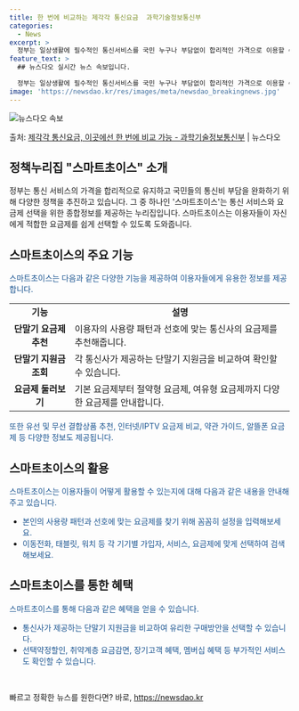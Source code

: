 ```yaml
---
title: 한 번에 비교하는 제각각 통신요금  과학기술정보통신부
categories:
  - News
excerpt: >
  정부는 일상생활에 필수적인 통신서비스를 국민 누구나 부담없이 합리적인 가격으로 이용할 수 있도록 가계통신비 …
feature_text: >
  ## 뉴스다오 실시간 뉴스 속보입니다.

  정부는 일상생활에 필수적인 통신서비스를 국민 누구나 부담없이 합리적인 가격으로 이용할 수 있도록 가계통신비 …
image: 'https://newsdao.kr/res/images/meta/newsdao_breakingnews.jpg'
---
```


![뉴스다오 속보](https://newsdao.kr/res/images/meta/newsdao_breakingnews.jpg)

<p>출처: <a href="https://newsdao.kr/3629" rel="dofollow">제각각 통신요금, 이곳에선 한 번에 비교 가능 - 과학기술정보통신부</a> | 뉴스다오</p>

<h2 data-ke-size="size26">정책누리집 "스마트초이스" 소개</h2>
<p data-ke-size="size16">정부는 통신 서비스의 가격을 합리적으로 유지하고 국민들의 통신비 부담을 완화하기 위해 다양한 정책을 추진하고 있습니다. 그 중 하나인 '스마트초이스'는 통신 서비스와 요금제 선택을 위한 종합정보를 제공하는 누리집입니다. 스마트초이스는 이용자들이 자신에게 적합한 요금제를 쉽게 선택할 수 있도록 도와줍니다.</p>

<h2 data-ke-size="size24">스마트초이스의 주요 기능</h2>
<p><span style="color: #1a5490;">스마트초이스는 다음과 같은 다양한 기능을 제공하여 이용자들에게 유용한 정보를 제공합니다.</span></p>

<table>
	<tr>
		<td style="text-align: center; height: 17px;"><b>기능</b></td>
		<td style="text-align: center; height: 17px;"><b>설명</b></td>
	</tr>
	<tr>
		<td style="text-align: center; height: 17px;"><b>단말기 요금제 추천</b></td>
		<td>이용자의 사용량 패턴과 선호에 맞는 통신사의 요금제를 추천해줍니다.</td>
	</tr>
	<tr>
		<td style="text-align: center; height: 17px;"><b>단말기 지원금 조회</b></td>
		<td>각 통신사가 제공하는 단말기 지원금을 비교하여 확인할 수 있습니다.</td>
	</tr>
	<tr>
		<td style="text-align: center; height: 17px;"><b>요금제 둘러보기</b></td>
		<td>기본 요금제부터 절약형 요금제, 여유형 요금제까지 다양한 요금제를 안내합니다.</td>
	</tr>
</table>
<p><span style="color: #1a5490;">또한 유선 및 무선 결합상품 추천, 인터넷/IPTV 요금제 비교, 약관 가이드, 알뜰폰 요금제 등 다양한 정보도 제공됩니다.</span></p>

<h2 data-ke-size="size24">스마트초이스의 활용</h2>
<p><span style="color: #1a5490;">스마트초이스는 이용자들이 어떻게 활용할 수 있는지에 대해 다음과 같은 내용을 안내해주고 있습니다.</span></p>

<ul>
	<li><span style="color: #1a5490;">본인의 사용량 패턴과 선호에 맞는 요금제를 찾기 위해 꼼꼼히 설정을 입력해보세요.</span></li>
	<li><span style="color: #1a5490;">이동전화, 태블릿, 워치 등 각 기기별 가입자, 서비스, 요금제에 맞게 선택하여 검색해보세요.</span></li>
</ul>

<h2 data-ke-size="size24">스마트초이스를 통한 혜택</h2>
<p><span style="color: #1a5490;">스마트초이스를 통해 다음과 같은 혜택을 얻을 수 있습니다.</span></p>

<ul>
	<li><span style="color: #1a5490;">통신사가 제공하는 단말기 지원금을 비교하여 유리한 구매방안을 선택할 수 있습니다.</span></li>
	<li><span style="color: #1a5490;">선택약정할인, 취약계층 요금감면, 장기고객 혜택, 멤버십 혜택 등 부가적인 서비스도 확인할 수 있습니다.</span></li>
</ul>

<p data-ke-size="size16">&nbsp;</p> 

빠르고 정확한 뉴스를 원한다면? 바로, <a href="https://newsdao.kr" rel="dofollow">https://newsdao.kr</a>


